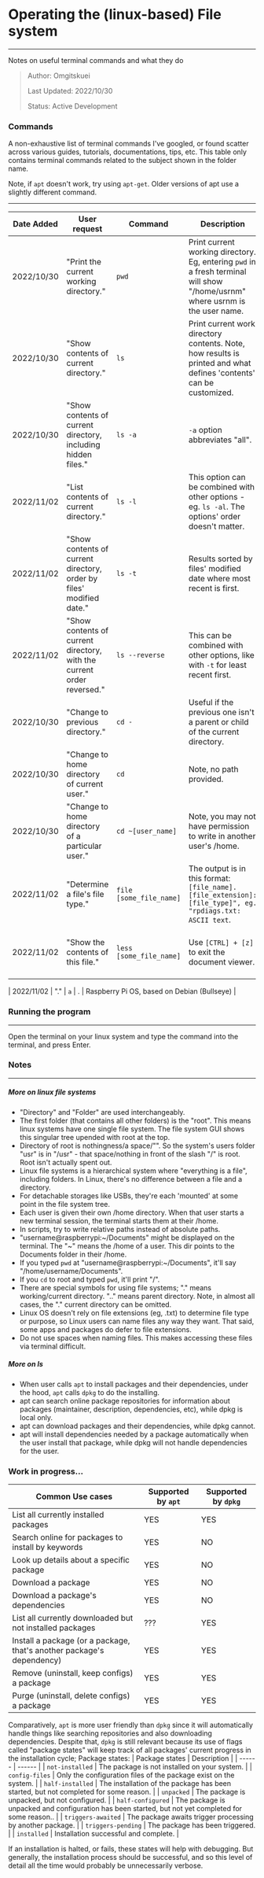 # Operating the (linux-based) File system
---
Notes on useful terminal commands and what they do

> Author: Omgitskuei
> 
> Last Updated: 2022/10/30
> 
> Status: Active Development

### Commands
A non-exhaustive list of terminal commands I've googled, or found scatter across various guides, tutorials, documentations, tips, etc. This table only contains terminal commands related to the subject shown in the folder name.

Note, if ```apt``` doesn't work, try using ```apt-get```. Older versions of apt use a slightly different command.

---
| Date Added | User request | Command | Description | Tested on |
| ------ | ------ | ------ | ------ | ------ |
| 2022/10/30 | "Print the current working directory." | ```pwd``` | Print current working directory. Eg, entering ```pwd``` in a fresh terminal will show "/home/usrnm" where usrnm is the user name. | Raspberry Pi OS, based on Debian (Bullseye) |
| 2022/10/30 | "Show contents of current directory." | ```ls``` | Print current work directory contents. Note, how results is printed and what defines 'contents' can be customized. | Raspberry Pi OS, based on Debian (Bullseye) |
| 2022/10/30 | "Show contents of current directory, including hidden files." | ```ls -a``` | ```-a``` option abbreviates "all". | Raspberry Pi OS, based on Debian (Bullseye) |
| 2022/11/02 | "List contents of current directory." | ```ls -l``` | This option can be combined with other options - eg. ```ls -al```. The options' order doesn't matter. | Raspberry Pi OS, based on Debian (Bullseye) |
| 2022/11/02 | "Show contents of current directory, order by files' modified date." | ```ls -t``` | Results sorted by files' modified date where most recent is first. | Raspberry Pi OS, based on Debian (Bullseye) |
| 2022/11/02 | "Show contents of current directory, with the current order reversed." | ```ls --reverse``` | This can be combined with other options, like with ```-t``` for least recent first. | Raspberry Pi OS, based on Debian (Bullseye) |
| 2022/10/30 | "Change to previous directory." | ```cd -``` | Useful if the previous one isn't a parent or child of the current directory. | Raspberry Pi OS, based on Debian (Bullseye) |
| 2022/10/30 | "Change to home directory of current user." | ```cd``` | Note, no path provided. | Raspberry Pi OS, based on Debian (Bullseye) |
| 2022/10/30 | "Change to home directory of a particular user." | ```cd ~[user_name]``` | Note, you may not have permission to write in another user's /home. | Raspberry Pi OS, based on Debian (Bullseye) |
| 2022/11/02 | "Determine a file's file type." | ```file [some_file_name]``` | The output is in this format: ```[file_name].[file_extension]: [file_type]", eg. "rpdiags.txt: ASCII text```. | Raspberry Pi OS, based on Debian (Bullseye) |
| 2022/11/02 | "Show the contents of this file." | ```less [some_file_name]``` | Use ```[CTRL] + [z]``` to exit the document viewer. | Raspberry Pi OS, based on Debian (Bullseye) |

| 2022/11/02 | "." | ```a``` | . | Raspberry Pi OS, based on Debian (Bullseye) |

### Running the program
---
Open the terminal on your linux system and type the command into the terminal, and press Enter.


### Notes
---
##### More on linux file systems
- "Directory" and "Folder" are used interchangeably.
- The first folder (that contains all other folders) is the "root". This means linux systems have one single file system. The file system GUI shows this singular tree upended with root at the top.
- Directory of root is nothingness/a space/"". So the system's users folder "usr" is in "/usr" - that space/nothing in front of the slash "/" is root. Root isn't actually spent out. 
- Linux file systems is a hierarchical system where "everything is a file", including folders. In Linux, there's no difference between a file and a directory.
- For detachable storages like USBs, they're each 'mounted' at some point in the file system tree.
- Each user is given their own /home directory. When that user starts a new terminal session, the terminal starts them at their /home.
- In scripts, try to write relative paths instead of absolute paths.
- "username@raspberrypi:~/Documents" might be displayed on the terminal. The "~" means the /home of a user. This dir points to the Documents folder in their /home.
- If you typed ```pwd``` at "username@raspberrypi:~/Documents", it'll say "/home/username/Documents".
- If you ```cd``` to root and typed ```pwd```, it'll print "/".
- There are special symbols for using file systems; "." means working/current directory. ".." means parent directory. Note, in almost all cases, the "." current directory can be omitted.
- Linux OS doesn't rely on file extensions (eg, .txt) to determine file type or purpose, so Linux users can name files any way they want. That said, some apps and packages do defer to file extensions.
- Do not use spaces when naming files. This makes accessing these files via terminal difficult.


##### More on ls
- When user calls ```apt``` to install packages and their dependencies, under the hood, ```apt``` calls ```dpkg``` to do the installing.
- apt can search online package repositories for information about packages (maintainer, description, dependencies, etc), while dpkg is local only.
- apt can download packages and their dependencies, while dpkg cannot.
- apt will install dependencies needed by a package automatically when the user install that package, while dpkg will not handle dependencies for the user.











### Work in progress... ###

| Common Use cases | Supported by ```apt``` | Supported by ```dpkg``` |
| ------ | ------ | ------ |
| List all currently installed packages | YES | YES |
| Search online for packages to install by keywords | YES | NO |
| Look up details about a specific package | YES | NO |
| Download a package | YES | NO |
| Download a package's dependencies | YES | NO |
| List all currently downloaded but not installed packages | ??? | YES |
| Install a package (or a package, that's another package's dependency) | YES | YES |
| Remove (uninstall, keep configs) a package | YES | YES |
| Purge (uninstall, delete configs) a package | YES | YES |

Comparatively, ```apt``` is more user friendly than ```dpkg``` since it will automatically handle things like searching repositories and also downloading dependencies.
Despite that, ```dpkg``` is still relevant because its use of flags called "package states" will keep track of all packages' current progress in the installation cycle;
Package states:
| Package states | Description |
| ------ | ------ |
| ```not-installed``` | The package is not installed on your system. |
| ```config-files``` | Only the configuration files of the package exist on the system. |
| ```half-installed``` | The installation of the package has been started, but not completed for some reason. |
| ```unpacked``` | The package is unpacked, but not configured. |
| ```half-configured``` | The package is unpacked and configuration has been started, but not yet completed for some reason.. |
| ```triggers-awaited``` | The package awaits trigger processing by another package. |
| ```triggers-pending``` | The package has been triggered. |
| ```installed``` | Installation successful and complete. |

If an installation is halted, or fails, these states will help with debugging. But generally, the installation process should be successful, and so this level of detail all the time would probably be unnecessarily verbose.
